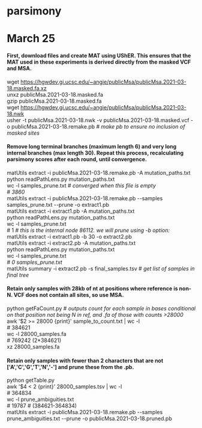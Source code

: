 # parsimony

# March 25  

#### First, download files and create MAT using UShER. This ensures that the MAT used in these experiments is derived directly from the masked VCF and MSA.
wget https://hgwdev.gi.ucsc.edu/~angie/publicMsa/publicMsa.2021-03-18.masked.fa.xz  
unxz publicMsa.2021-03-18.masked.fa  
gzip publicMsa.2021-03-18.masked.fa  
wget https://hgwdev.gi.ucsc.edu/~angie/publicMsa/publicMsa.2021-03-18.nwk  
usher -t publicMsa.2021-03-18.nwk -v publicMsa.2021-03-18.masked.vcf -o publicMsa.2021-03-18.remake.pb # *make pb to ensure no inclusion of masked sites*  

#### Remove long terminal branches (maximum length 6) and very long internal branches (max length 30). Repeat this process, recalculating parsimony scores after each round, until convergence.
matUtils extract -i publicMsa.2021-03-18.remake.pb -A mutation_paths.txt  
python readPathLens.py mutation_paths.txt  
wc -l samples_prune.txt # *converged when this file is empty*  
&#35; *3860*   
matUtils extract -i publicMsa.2021-03-18.remake.pb --samples samples_prune.txt --prune -o extract1.pb  
matUtils extract -i extract1.pb -A mutation_paths.txt  
python readPathLens.py mutation_paths.txt  
wc -l samples_prune.txt  
&#35; 1 # *this is the internal node 86112. we will prune using -b option:*  
matUtils extract -i extract1.pb -b 30 -o extract2.pb  
matUtils extract -i extract2.pb -A mutation_paths.txt  
python readPathLens.py mutation_paths.txt  
wc -l samples_prune.txt  
&#35; *0 samples_prune.txt*  
matUtils summary -i extract2.pb -s final_samples.tsv # *get list of samples in final tree*  

#### Retain only samples with 28kb of nt at positions where reference is non-N. VCF does not contain all sites, so use MSA.
python getFaCount.py # *outputs count for each sample in bases conditional on that position not being N in ref, and .fa of those with counts >28000*  
awk '$2 >= 28000 {print}' sample_to_count.txt  | wc -l  
&#35; 384621  
wc -l 28000_samples.fa  
&#35; 769242 (2*384621)  
xz 28000_samples.fa

#### Retain only samples with fewer than 2 characters that are not ['A','C','G','T','N','-'] and prune these from the .pb.
python getTable.py  
awk '$4 < 2 {print}' 28000_samples.tsv | wc -l  
&#35; 364834  
wc -l prune_ambiguities.txt  
&#35; 19787 # (384621-364834)  
matUtils extract -i publicMsa.2021-03-18.remake.pb --samples prune_ambiguities.txt --prune -o publicMsa.2021-03-18.pruned.pb  
